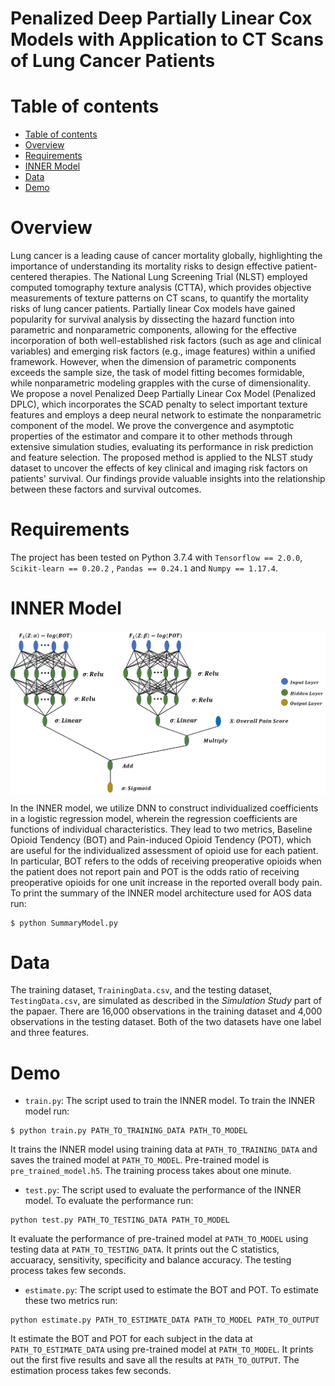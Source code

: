 # Penalized  Deep Partially Linear Cox Models with Application to CT Scans of Lung Cancer Patients

Table of contents
=================

<!--tc-->
   * [Table of contents](#table-of-contents)
   * [Overview](#overview)
   * [Requirements](#requirements)
   * [INNER Model](#inner-model)
   * [Data](#data)
   * [Demo](#demo)
<!--tc-->

Overview
========

Lung cancer is a leading cause of cancer mortality globally, highlighting the importance of understanding its mortality risks to design effective patient-centered therapies. The National Lung Screening Trial (NLST) employed computed tomography texture analysis (CTTA), which provides objective measurements of texture patterns on CT scans, to quantify the mortality risks of lung cancer patients. Partially linear Cox models have gained popularity for survival analysis by dissecting the hazard function into parametric and nonparametric components, allowing for the effective incorporation of both well-established risk factors (such as age and clinical variables) and emerging risk factors (e.g., image features) within a unified framework. However,  when the dimension of parametric components exceeds the sample size, the task of model fitting becomes formidable, while nonparametric modeling grapples with the curse of dimensionality. We propose a novel Penalized Deep Partially Linear Cox Model (Penalized DPLC), which incorporates the SCAD penalty to select important texture features and employs a deep neural network to estimate the nonparametric component of the model. We prove the convergence and asymptotic properties of the estimator and compare it to other methods through extensive simulation studies, evaluating its performance in risk prediction and feature selection. The proposed method is applied to the NLST study dataset to uncover the effects of key clinical and imaging risk factors on patients' survival. Our findings provide valuable insights into the relationship between these factors and survival outcomes.

Requirements
============

The project has been tested on Python 3.7.4 with `Tensorflow == 2.0.0`, `Scikit-learn == 0.20.2` , `Pandas == 0.24.1` and `Numpy == 1.17.4`.

INNER Model
===========

<img align="middle" src="https://github.com/YumingSun/INNER/blob/master/utilities/ArchitecutreOfINNER.png">

In the INNER model, we  utilize DNN to construct individualized coefficients in a logistic regression model, wherein  the regression coefficients are functions of individual characteristics. They lead to two metrics, Baseline Opioid Tendency (BOT) and Pain-induced Opioid Tendency (POT), which are useful for the individualized assessment of opioid use for each patient. In particular, BOT refers to the odds of receiving preoperative opioids when the patient does not report pain and POT is the odds ratio of  receiving preoperative opioids for one unit increase in the reported overall body pain. To print the summary of the INNER model architecture used for AOS data run:
```
$ python SummaryModel.py
```

Data
====
The training dataset, `TrainingData.csv`, and the testing dataset, `TestingData.csv`, are simulated as described in the _Simulation Study_ part of the papaer. There are 16,000 observations in the training dataset and 4,000 observations in the testing dataset. Both of the two datasets have one label and three features. 

Demo
====
* `train.py`: The script used to train the INNER model. To train the INNER model run:
```
$ python train.py PATH_TO_TRAINING_DATA PATH_TO_MODEL
```
It trains the INNER model using training data at `PATH_TO_TRAINING_DATA` and saves the trained model at `PATH_TO_MODEL`. Pre-trained model is `pre_trained_model.h5`. The training process takes about one minute.

* `test.py`: The script used to evaluate the performance of the INNER model. To evaluate the performance run:
```
python test.py PATH_TO_TESTING_DATA PATH_TO_MODEL
```
It evaluate the performance of pre-trained model at `PATH_TO_MODEL` using testing data at `PATH_TO_TESTING_DATA`. It prints out the C statistics, accuaracy, sensitivity, specificity and balance accuracy. The testing process takes few seconds.

* `estimate.py`: The script used to estimate the BOT and POT. To estimate these two metrics run:
```
python estimate.py PATH_TO_ESTIMATE_DATA PATH_TO_MODEL PATH_TO_OUTPUT
```
It estimate the BOT and POT for each subject in the data at `PATH_TO_ESTIMATE_DATA` using pre-trained model at `PATH_TO_MODEL`. It prints out the first five results and save all the results at `PATH_TO_OUTPUT`. The estimation process takes few seconds.
